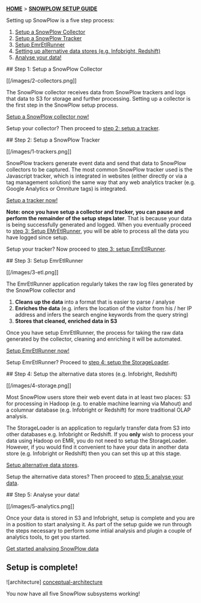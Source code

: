 [**HOME**](Home) > [**SNOWPLOW SETUP GUIDE**](Setting-up-SnowPlow)

Setting up SnowPlow is a five step process:

1. [Setup a SnowPlow Collector](#step1)
2. [Setup a SnowPlow Tracker](#step2)
3. [Setup EmrEtlRunner](#step3)
4. [Setting up alternative data stores (e.g. Infobright, Redshift)](#step4)
5. [Analyse your data!](#step5)

<a name="step1" />
## Step 1: Setup a SnowPlow Collector

[[/images/2-collectors.png]] 

The SnowPlow collector receives data from SnowPlow trackers and logs that data to S3 for storage and further processing. Setting up a collector is the first step in the SnowPlow setup process.

[Setup a SnowPlow collector now!](Setting-up-a-collector)

Setup your collector? Then proceed to [step 2: setup a tracker](#step2).

<a name="step2" />
## Step 2: Setup a SnowPlow Tracker

[[/images/1-trackers.png]] 

SnowPlow trackers generate event data and send that data to SnowPlow collectors to be captured. The most common SnowPlow tracker used is the Javascript tracker, which is integrated in websites (either directly or via a tag management solution) the same way that any web analytics tracker (e.g. Google Analytics or Omniture tags) is integrated.

[Setup a tracker now!](Setting-up-a-Tracker)

**Note: once you have setup a collector and tracker, you can pause and perform the remainder of the setup steps later**. That is because your data is being successfully generated and logged. When you eventually proceed to [step 3: Setup EMrEtlRunner](#step3), you will be able to process all the data you have logged since setup.

Setup your tracker? Now proceed to [step 3: setup EmrEtlRunner](#step3).

<a name="step3" />
## Step 3: Setup EmrEtlRunner

[[/images/3-etl.png]] 

The EmrEtlRunner application regularly takes the raw log files generated by the SnowPlow collector and

1. **Cleans up the data** into a format that is easier to parse / analyse
2. **Enriches the data** (e.g. infers the location of the visitor from his / her IP address and infers the search engine keywords from the query string)
3. **Stores that cleaned, enriched data in S3**

Once you have setup EmrEtlRunner, the process for taking the raw data generated by the collector, cleaning and enriching it will be automated.

[Setup EmrEtlRunner now!](Setting-up-EmrEtlRunner)

Setup EmrEtlRunner? Proceed to [step 4: setup the StorageLoader](#step4).

<a name="step4" />
## Step 4: Setup the alternative data stores (e.g. Infobright, Redshift)

[[/images/4-storage.png]] 

Most SnowPlow users store their web event data in at least two places: S3 for processing in Hadoop (e.g. to enable machine learning via Mahout) and a columnar database (e.g. Infobright or Redshift) for more traditional OLAP analysis.

The StorageLoader is an application to regularly transfer data from S3 into other databases e.g. Infobright or Redshift. If you **only** wish to process your data using Hadoop on EMR, you do not need to setup the StorageLoader. However, if you would find it convenient to have your data in another data store (e.g. Infobright or Redshift) then you can set this up at this stage.

[Setup alternative data stores](Setting-up-alternative-data-stores).

Setup the alternative data stores? Then proceed to [step 5: analyse your data](#step5).

<a name="step5" />
## Step 5: Analyse your data!

[[/images/5-analytics.png]] 

Once your data is stored in S3 and Infobright, setup is complete and you are in a position to start analysing it. As part of the setup guide we run through the steps necessary to perform some intiial analysis and plugin a couple of analytics tools, to get you started.

[Get started analysing SnowPlow data](Getting-started-analysing-SnowPlow-data)

## Setup is complete!

![architecture] [conceptual-architecture]

You now have all five SnowPlow subsystems working!

[conceptual-architecture]: about-snowplow/images/conceptual-architecture.png
